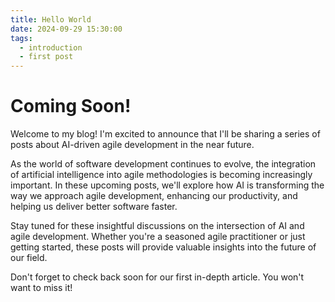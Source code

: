 ```yaml
---
title: Hello World
date: 2024-09-29 15:30:00
tags:
  - introduction
  - first post
---
```


# Coming Soon!

Welcome to my blog! I'm excited to announce that I'll be sharing a series of posts about AI-driven agile development in the near future. 

As the world of software development continues to evolve, the integration of artificial intelligence into agile methodologies is becoming increasingly important. In these upcoming posts, we'll explore how AI is transforming the way we approach agile development, enhancing our productivity, and helping us deliver better software faster.

Stay tuned for these insightful discussions on the intersection of AI and agile development. Whether you're a seasoned agile practitioner or just getting started, these posts will provide valuable insights into the future of our field.

Don't forget to check back soon for our first in-depth article. You won't want to miss it!
